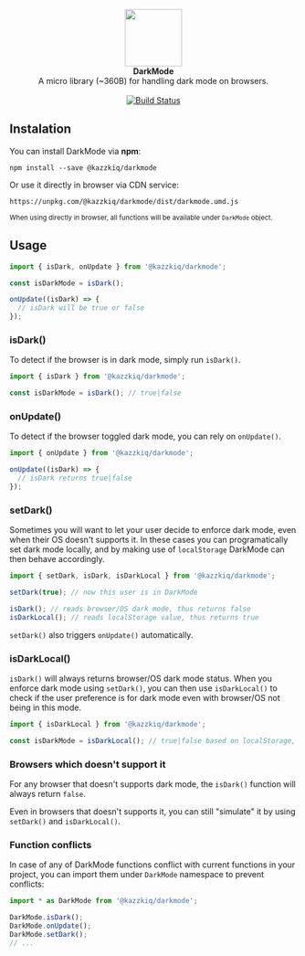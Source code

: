 <p align="center">
  <img src="logo.png" width="100" height="100">
  <br>
  <b role="heading" aria-level="1">DarkMode</b>
  <br>
  A micro library (~360B) for handling dark mode on browsers.
  <br><br>
  <a href="https://travis-ci.com/kazzkiq/darkmode"><img src="https://travis-ci.com/kazzkiq/darkmode.svg?token=8NxvMyxN8sgafdHfeb8d&branch=master" alt="Build Status"></a>
</p>

## Instalation

You can install DarkMode via **npm**:

```
npm install --save @kazzkiq/darkmode
```

Or use it directly in browser via CDN service:

```
https://unpkg.com/@kazzkiq/darkmode/dist/darkmode.umd.js
```

<small>When using directly in browser, all functions will be available under `DarkMode` object.</small>

## Usage

```js
import { isDark, onUpdate } from '@kazzkiq/darkmode';

const isDarkMode = isDark();

onUpdate((isDark) => {
  // isDark will be true or false
});
```

### isDark()

To detect if the browser is in dark mode, simply run `isDark()`.

```js
import { isDark } from '@kazzkiq/darkmode';

const isDarkMode = isDark(); // true|false
```

### onUpdate()

To detect if the browser toggled dark mode, you can rely on `onUpdate()`.

```js
import { onUpdate } from '@kazzkiq/darkmode';

onUpdate((isDark) => {
  // isDark returns true|false
});
```

### setDark()

Sometimes you will want to let your user decide to enforce dark mode, even when their OS doesn't supports it. In these cases you can programatically set dark mode locally, and by making use of `localStorage` DarkMode can then behave accordingly.

```js
import { setDark, isDark, isDarkLocal } from '@kazzkiq/darkmode';

setDark(true); // now this user is in DarkMode

isDark(); // reads browser/OS dark mode, thus returns false
isDarkLocal(); // reads localStorage value, thus returns true
```

`setDark()` also triggers `onUpdate()` automatically.

### isDarkLocal()

`isDark()` will always returns browser/OS dark mode status. When you enforce dark mode using `setDark()`, you can then use `isDarkLocal()` to check if the user preference is for dark mode even with browser/OS not being in this mode.

```js
import { isDarkLocal } from '@kazzkiq/darkmode';

const isDarkMode = isDarkLocal(); // true|false based on localStorage, not on browser/OS configs.
```

### Browsers which doesn't support it

For any browser that doesn't supports dark mode, the `isDark()` function will always return  `false`.

Even in browsers that doesn't supports it, you can still "simulate" it by using `setDark()` and `isDarkLocal()`.


### Function conflicts

In case of any of DarkMode functions conflict with current functions in your project, you can import them under `DarkMode` namespace to prevent conflicts:

```js
import * as DarkMode from '@kazzkiq/darkmode';

DarkMode.isDark();
DarkMode.onUpdate();
DarkMode.setDark();
// ...
```
